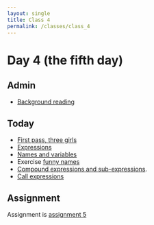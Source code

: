 ```yaml
---
layout: single
title: Class 4
permalink: /classes/class_4
---
```


# Day 4 (the fifth day)

## Admin

* [Background reading](../background_reading)

## Today

* [First pass, three girls](../chapters/02/first_pass_three_girls)
* [Expressions](../chapters/02/Expressions)
* [Names and variables](../chapters/02/Names)
* Exercise [funny names](../exercises/names)
* [Compound expressions and sub-expressions](../chapters/02/sub_expressions).
* [Call expressions](../chapters/02/Calls)

## Assignment

Assignment is [assignment 5](../assignments/assignment_5)
